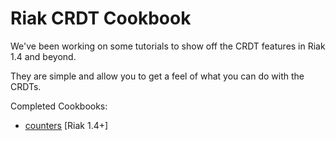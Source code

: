 Riak CRDT Cookbook
==================

We've been working on some tutorials to show off the CRDT features in Riak 1.4 and beyond.

They are simple and allow you to get a feel of what you can do with the CRDTs.

Completed Cookbooks:

- [counters](Counters) [Riak 1.4+]

